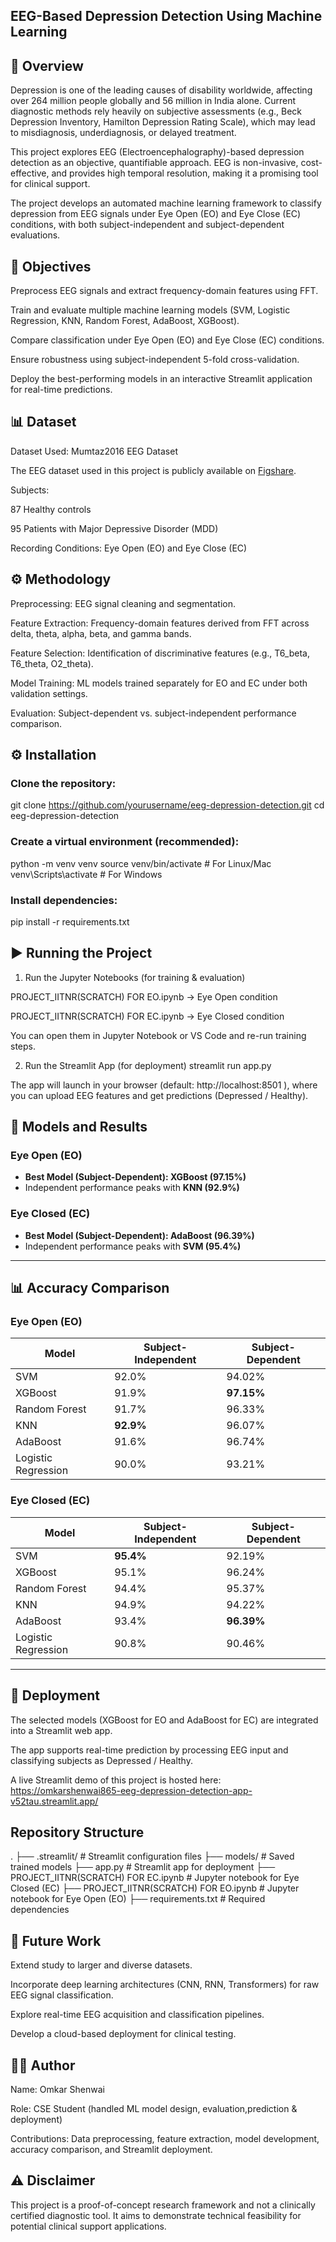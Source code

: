 ## EEG-Based Depression Detection Using Machine Learning
## 📌 Overview

Depression is one of the leading causes of disability worldwide, affecting over 264 million people globally and 56 million in India alone. Current diagnostic methods rely heavily on subjective assessments (e.g., Beck Depression Inventory, Hamilton Depression Rating Scale), which may lead to misdiagnosis, underdiagnosis, or delayed treatment.

This project explores EEG (Electroencephalography)-based depression detection as an objective, quantifiable approach. EEG is non-invasive, cost-effective, and provides high temporal resolution, making it a promising tool for clinical support.

The project develops an automated machine learning framework to classify depression from EEG signals under Eye Open (EO) and Eye Close (EC) conditions, with both subject-independent and subject-dependent evaluations.

## 🎯 Objectives

Preprocess EEG signals and extract frequency-domain features using FFT.

Train and evaluate multiple machine learning models (SVM, Logistic Regression, KNN, Random Forest, AdaBoost, XGBoost).

Compare classification under Eye Open (EO) and Eye Close (EC) conditions.

Ensure robustness using subject-independent 5-fold cross-validation.

Deploy the best-performing models in an interactive Streamlit application for real-time predictions.

## 📊 Dataset

Dataset Used: Mumtaz2016 EEG Dataset

The EEG dataset used in this project is publicly available on [Figshare](https://figshare.com/articles/dataset/EEG-based_Diagnosis_and_Treatment_Outcome_Prediction).  

Subjects:

87 Healthy controls

95 Patients with Major Depressive Disorder (MDD)

Recording Conditions: Eye Open (EO) and Eye Close (EC)

## ⚙️ Methodology

Preprocessing: EEG signal cleaning and segmentation.

Feature Extraction: Frequency-domain features derived from FFT across delta, theta, alpha, beta, and gamma bands.

Feature Selection: Identification of discriminative features (e.g., T6_beta, T6_theta, O2_theta).

Model Training: ML models trained separately for EO and EC under both validation settings.

Evaluation: Subject-dependent vs. subject-independent performance comparison.

## ⚙️ Installation

### Clone the repository:

git clone https://github.com/yourusername/eeg-depression-detection.git
cd eeg-depression-detection


### Create a virtual environment (recommended):

python -m venv venv
source venv/bin/activate   # For Linux/Mac
venv\Scripts\activate      # For Windows


### Install dependencies:

pip install -r requirements.txt

## ▶️ Running the Project
1. Run the Jupyter Notebooks (for training & evaluation)

PROJECT_IITNR(SCRATCH) FOR EO.ipynb → Eye Open condition

PROJECT_IITNR(SCRATCH) FOR EC.ipynb → Eye Closed condition

You can open them in Jupyter Notebook or VS Code and re-run training steps.

2. Run the Streamlit App (for deployment)
streamlit run app.py


The app will launch in your browser (default: http://localhost:8501
), where you can upload EEG features and get predictions (Depressed / Healthy).

## 🚀 Models and Results

### Eye Open (EO)
- **Best Model (Subject-Dependent): XGBoost (97.15%)**
- Independent performance peaks with **KNN (92.9%)**

### Eye Closed (EC)
- **Best Model (Subject-Dependent): AdaBoost (96.39%)**
- Independent performance peaks with **SVM (95.4%)**

---

## 📊 Accuracy Comparison

### Eye Open (EO)
| Model               | Subject-Independent | Subject-Dependent |
|----------------------|---------------------|-------------------|
| SVM                 | 92.0%              | 94.02%           |
| XGBoost             | 91.9%              | **97.15%**       |
| Random Forest       | 91.7%              | 96.33%           |
| KNN                 | **92.9%**          | 96.07%           |
| AdaBoost            | 91.6%              | 96.74%           |
| Logistic Regression | 90.0%              | 93.21%           |

### Eye Closed (EC)
| Model               | Subject-Independent | Subject-Dependent |
|----------------------|---------------------|-------------------|
| SVM                 | **95.4%**          | 92.19%           |
| XGBoost             | 95.1%              | 96.24%           |
| Random Forest       | 94.4%              | 95.37%           |
| KNN                 | 94.9%              | 94.22%           |
| AdaBoost            | 93.4%              | **96.39%**       |
| Logistic Regression | 90.8%              | 90.46%           |

---
## 🚀 Deployment

The selected models (XGBoost for EO and AdaBoost for EC) are integrated into a Streamlit web app.

The app supports real-time prediction by processing EEG input and classifying subjects as Depressed / Healthy.

A live Streamlit demo of this project is hosted here:  
https://omkarshenwai865-eeg-depression-detection-app-v52tau.streamlit.app/

## Repository Structure

.
├── .streamlit/ # Streamlit configuration files
├── models/ # Saved trained models
├── app.py # Streamlit app for deployment
├── PROJECT_IITNR(SCRATCH) FOR EC.ipynb # Jupyter notebook for Eye Closed (EC)
├── PROJECT_IITNR(SCRATCH) FOR EO.ipynb # Jupyter notebook for Eye Open (EO)
├── requirements.txt # Required dependencies

## 🔮 Future Work

Extend study to larger and diverse datasets.

Incorporate deep learning architectures (CNN, RNN, Transformers) for raw EEG signal classification.

Explore real-time EEG acquisition and classification pipelines.

Develop a cloud-based deployment for clinical testing.

## 👨‍💻 Author

Name: Omkar Shenwai

Role: CSE Student (handled ML model design, evaluation,prediction & deployment)

Contributions: Data preprocessing, feature extraction, model development, accuracy comparison, and Streamlit deployment.  

## ⚠️ Disclaimer

This project is a proof-of-concept research framework and not a clinically certified diagnostic tool. It aims to demonstrate technical feasibility for potential clinical support applications.
